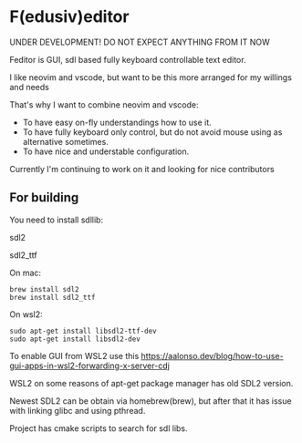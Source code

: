 # F(edusiv)editor

UNDER DEVELOPMENT! DO NOT EXPECT ANYTHING FROM IT NOW

Feditor is GUI, sdl based fully keyboard controllable text editor.

I like neovim and vscode, but want to be this more arranged for my willings and needs

That's why I want to combine neovim and vscode:
* To have easy on-fly understandings how to use it.
* To have fully keyboard only control, but do not avoid mouse using as alternative sometimes.
* To have nice and understable configuration.

Currently I'm continuing to work on it and looking for nice contributors

## For building
You need to install sdllib:

sdl2

sdl2_ttf

On mac:
```
brew install sdl2
brew install sdl2_ttf
```

On wsl2:
```
sudo apt-get install libsdl2-ttf-dev
sudo apt-get install libsdl2-dev
```
To enable GUI from WSL2 use this
https://aalonso.dev/blog/how-to-use-gui-apps-in-wsl2-forwarding-x-server-cdj

WSL2 on some reasons of apt-get package manager has old SDL2 version.

Newest SDL2 can be obtain via homebrew(brew), but after that it has issue with linking glibc and using pthread.

Project has cmake scripts to search for sdl libs.
